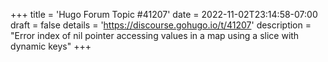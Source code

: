 +++
title = 'Hugo Forum Topic #41207'
date = 2022-11-02T23:14:58-07:00
draft = false
details = 'https://discourse.gohugo.io/t/41207'
description = "Error index of nil pointer accessing values in a map using a slice with dynamic keys"
+++
